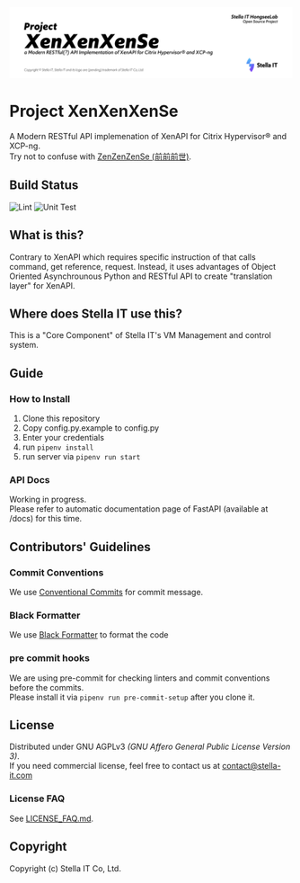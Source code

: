 ![XenXenXenSe Project banner](demonstration/banner.png)

# Project XenXenXenSe
A Modern RESTful API implemenation of XenAPI for Citrix Hypervisor® and XCP-ng.  
Try not to confuse with [ZenZenZenSe (前前前世)](https://en.wikipedia.org/wiki/Zenzenzense). 

## Build Status
![Lint](https://github.com/Stella-IT/XenXenXenSe/workflows/Lint/badge.svg) 
![Unit Test](https://github.com/Stella-IT/XenXenXenSe/workflows/Unit%20Test/badge.svg)

## What is this?
Contrary to XenAPI which requires specific instruction of that calls command, get reference, request. Instead, it uses advantages of Object Oriented Asynchrounous Python and RESTful API to create "translation layer" for XenAPI.

## Where does Stella IT use this?
This is a "Core Component" of Stella IT's VM Management and control system.

## Guide
### How to Install
1. Clone this repository
2. Copy config.py.example to config.py
3. Enter your credentials
4. run `pipenv install`
5. run server via `pipenv run start`

### API Docs
Working in progress.  
Please refer to automatic documentation page of FastAPI (available at /docs) for this time.  

## Contributors' Guidelines
### Commit Conventions
We use [Conventional Commits](https://www.conventionalcommits.org/en/v1.0.0/) for commit message.

### Black Formatter
We use [Black Formatter](https://github.com/psf/black) to format the code

### pre commit hooks
We are using pre-commit for checking linters and commit conventions before the commits.  
Please install it via `pipenv run pre-commit-setup` after you clone it.

## License
Distributed under GNU AGPLv3 *(GNU Affero General Public License Version 3)*.  
If you need commercial license, feel free to contact us at [contact@stella-it.com](mailto:contact@stella-it.com)  

### License FAQ
See [LICENSE_FAQ.md](LICENSE_FAQ.md).  

## Copyright
Copyright (c) Stella IT Co, Ltd.
